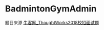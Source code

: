 # BadmintonGymAdmin  

题目来源 [牛客网_ThoughtWorks2018校招面试题](https://www.nowcoder.com/test/9104428/summary)
